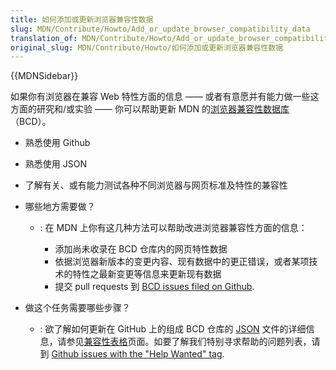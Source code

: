 ```yaml
---
title: 如何添加或更新浏览器兼容性数据
slug: MDN/Contribute/Howto/Add_or_update_browser_compatibility_data
translation_of: MDN/Contribute/Howto/Add_or_update_browser_compatibility_data
original_slug: MDN/Contribute/Howto/如何添加或更新浏览器兼容性数据
---
```

{{MDNSidebar}}

如果你有浏览器在兼容 Web 特性方面的信息 —— 或者有意愿并有能力做一些这方面的研究和/或实验 —— 你可以帮助更新 MDN 的[浏览器兼容性数据库](https://github.com/mdn/browser-compat-data/)（BCD）。

- 熟悉使用 Github
- 熟悉使用 JSON
- 了解有关、或有能力测试各种不同浏览器与网页标准及特性的兼容性
- 哪些地方需要做？

  - : 在 MDN 上你有这几种方法可以帮助改进浏览器兼容性方面的信息：

    - 添加尚未收录在 BCD 仓库内的网页特性数据
    - 依据浏览器新版本的变更内容、现有数据中的更正错误，或者某项技术的特性之最新变更等信息来更新现有数据
    - 提交 pull requests 到 [BCD issues filed on Github](https://github.com/mdn/browser-compat-data/issues).

- 做这个任务需要哪些步骤？
  - : 欲了解如何更新在 GitHub 上的组成 BCD 仓库的 [JSON](/en-US/docs/Glossary/JSON) 文件的详细信息，请参见[兼容性表格](/en-US/docs/MDN/Contribute/Structures/Compatibility_tables)页面。如要了解我们特别寻求帮助的问题列表，请到 [Github issues with the "Help Wanted" tag](https://github.com/mdn/browser-compat-data/issues?q=is%3Aissue+is%3Aopen+label%3A%22help+wanted%22).
